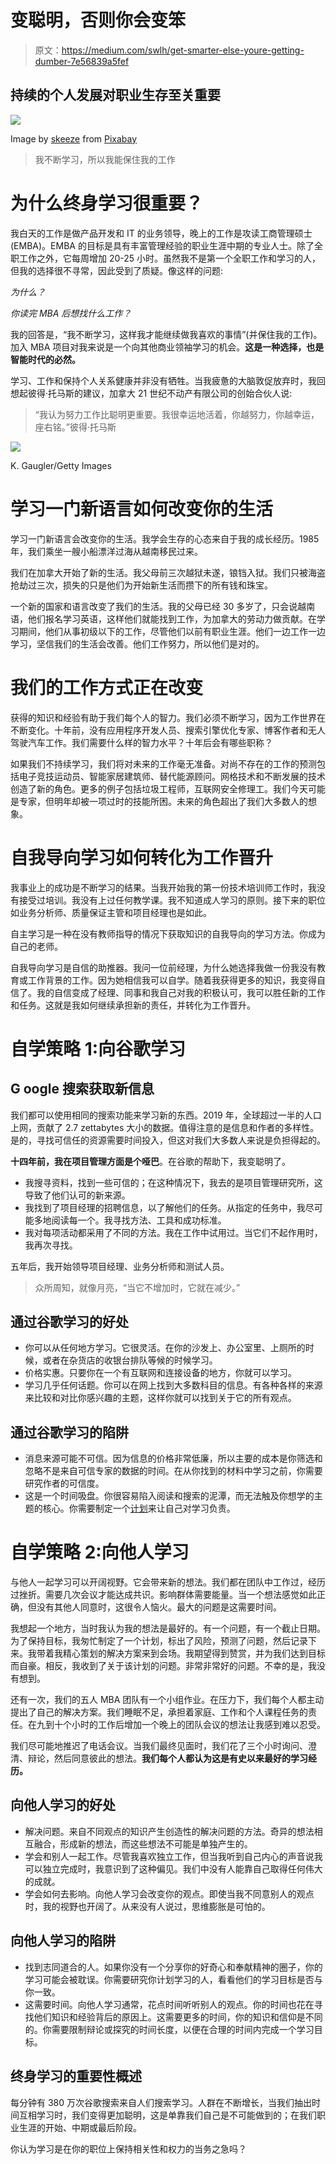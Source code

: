 # 变聪明，否则你会变笨

> 原文：<https://medium.com/swlh/get-smarter-else-youre-getting-dumber-7e56839a5fef>

## 持续的个人发展对职业生存至关重要

![](img/6a19567cd0d9608dc6998ad42d201789.png)

Image by [skeeze](https://pixabay.com/users/skeeze-272447/?utm_source=link-attribution&utm_medium=referral&utm_campaign=image&utm_content=533018) from [Pixabay](https://pixabay.com/?utm_source=link-attribution&utm_medium=referral&utm_campaign=image&utm_content=533018)

> 我不断学习，所以我能保住我的工作

# 为什么终身学习很重要？

我白天的工作是做产品开发和 IT 的业务领导，晚上的工作是攻读工商管理硕士(EMBA)。EMBA 的目标是具有丰富管理经验的职业生涯中期的专业人士。除了全职工作之外，它每周增加 20-25 小时。虽然我不是第一个全职工作和学习的人，但我的选择很不寻常，因此受到了质疑。像这样的问题:

*为什么？*

*你读完 MBA 后想找什么工作？*

我的回答是，“我不断学习，这样我才能继续做我喜欢的事情”(并保住我的工作)。加入 MBA 项目对我来说是一个向其他商业领袖学习的机会。**这是一种选择，也是智能时代的必然。**

学习、工作和保持个人关系健康并非没有牺牲。当我疲惫的大脑敦促放弃时，我回想起彼得·托马斯的建议，加拿大 21 世纪不动产有限公司的创始合伙人说:

> “我认为努力工作比聪明更重要。我很幸运地活着，你越努力，你越幸运，座右铭。”彼得·托马斯

![](img/64413fee2cb260ebabc9b6945f1d8b84.png)

K. Gaugler/Getty Images

# 学习一门新语言如何改变你的生活

学习一门新语言会改变你的生活。我学会生存的心态来自于我的成长经历。1985 年，我们乘坐一艘小船漂洋过海从越南移民过来。

我们在加拿大开始了新的生活。我父母前三次越狱未遂，锒铛入狱。我们只被海盗抢劫过三次，损失的只是他们为开始新生活而攒下的所有钱和珠宝。

一个新的国家和语言改变了我们的生活。我的父母已经 30 多岁了，只会说越南语，他们报名学习英语，这样他们就能找到工作，为加拿大的劳动力做贡献。在学习期间，他们从事初级以下的工作，尽管他们以前有职业生涯。他们一边工作一边学习，坚信我们的生活会改善。他们工作努力，所以他们是对的。

# 我们的工作方式正在改变

获得的知识和经验有助于我们每个人的智力。我们必须不断学习，因为工作世界在不断变化。十年前，没有应用程序开发人员、搜索引擎优化专家、博客作者和无人驾驶汽车工作。我们需要什么样的智力水平？十年后会有哪些职称？

如果我们不持续学习，我们将对未来的工作毫无准备。对尚不存在的工作的预测包括电子竞技运动员、智能家居建筑师、替代能源顾问。网格技术和不断发展的技术创造了新的角色。更多的例子包括垃圾工程师，互联网安全修理工。我们今天可能是专家，但明年却被一项过时的技能所困。未来的角色超出了我们大多数人的想象。

# 自我导向学习如何转化为工作晋升

我事业上的成功是不断学习的结果。当我开始我的第一份技术培训师工作时，我没有接受过培训。我没有上过任何教学课。我不知道成人学习的原则。接下来的职位如业务分析师、质量保证主管和项目经理也是如此。

自主学习是一种在没有教师指导的情况下获取知识的自我导向的学习方法。你成为自己的老师。

自我导向学习是自信的助推器。我问一位前经理，为什么她选择我做一份我没有教育或工作背景的工作。因为她相信我可以自学。随着我获得更多的知识，我变得自信了。我的自信变成了经理、同事和我自己对我的积极认可，我可以胜任新的工作和任务。这就是我如何继续承担新的责任，并转化为工作晋升。

# 自学策略 1:向谷歌学习

## G oogle 搜索获取新信息

我们都可以使用相同的搜索功能来学习新的东西。2019 年，全球超过一半的人口上网，贡献了 2.7 zettabytes 大小的数据。值得注意的是信息和作者的多样性。是的，寻找可信任的资源需要时间投入，但这对我们大多数人来说是负担得起的。

**十四年前，我在项目管理方面是个哑巴**。在谷歌的帮助下，我变聪明了。

*   我搜寻资料，找到一些可信的；在这种情况下，我去的是项目管理研究所，这导致了他们认可的新来源。
*   我找到了项目经理的招聘信息，以了解他们的任务。从指定的任务中，我尽可能多地阅读每一个。我寻找方法、工具和成功标准。
*   我对每项活动都采用了不同的方法。我在工作中试用过。当它们不起作用时，我再次寻找。

五年后，我开始领导项目经理、业务分析师和测试人员。

> 众所周知，就像月亮，“当它不增加时，它就在减少。”

## 通过谷歌学习的好处

*   你可以从任何地方学习。它很灵活。在你的沙发上、办公室里、上厕所的时候，或者在杂货店的收银台排队等候的时候学习。
*   价格实惠。只要你在一个有互联网和连接设备的地方，你就可以学习。
*   学习几乎任何话题。你可以在网上找到大多数科目的信息。有各种各样的来源来比较和对比你感兴趣的主题，这样你就可以找到关于它的所有观点。

## 通过谷歌学习的陷阱

*   消息来源可能不可信。因为信息的价格非常低廉，所以主要的成本是你筛选和忽略不是来自可信专家的数据的时间。在从你找到的材料中学习之前，你需要研究作者的可信度。
*   这是一个时间吸盘。你很容易陷入阅读和搜索的泥潭，而无法触及你想学的主题的核心。你需要制定一个[计划](/@thomassimonini/10-top-strategies-for-self-learners-that-will-make-you-learning-faster-72cc423b9ca1)来让自己对学习负责。

# 自学策略 2:向他人学习

与他人一起学习可以开阔视野。它会带来新的想法。我们都在团队中工作过，经历过挫折。需要几次会议才能达成共识。影响群体需要能量。当一个想法感觉如此正确，但没有其他人同意时，这很令人恼火。最大的问题是这需要时间。

我想起一个地方，当时我认为我的想法是最好的。有一个问题，有一个截止日期。为了保持目标，我匆忙制定了一个计划，标出了风险，预测了问题，然后记录下来。我带着我精心策划的解决方案来到会场。我期望得到赞赏，并为我们达到目标而自豪。相反，我收到了关于该计划的问题。非常非常好的问题。不幸的是，我没有想到。

还有一次，我们的五人 MBA 团队有一个小组作业。在压力下，我们每个人都主动提出了自己的解决方案。我们睡眠不足，承担着家庭、工作和个人课程任务的责任。在九到十个小时的工作后增加一个晚上的团队会议的想法让我感到难以忍受。

我们尽可能地推迟了电话会议。当我们最终见面时，我们花了三个小时询问、澄清、辩论，然后同意彼此的想法。**我们每个人都认为这是有史以来最好的学习经历。**

## 向他人学习的好处

*   解决问题。来自不同观点的知识产生创造性的解决问题的方法。奇异的想法相互融合，形成新的想法，而这些想法不可能是单独产生的。
*   学会和别人一起工作。尽管我喜欢独立工作，但当我听到自己内心的声音说我可以独立完成时，我意识到了这种偏见。我们中没有人能靠自己取得任何伟大的成就。
*   学会如何去影响。向他人学习会改变你的观点。即使当我不同意别人的观点时，我的视野也开阔了。从来没有人说过，思维膨胀是可怕的。

## 向他人学习的陷阱

*   找到志同道合的人。如果你没有一个分享你的好奇心和奉献精神的圈子，你的学习可能会被耽误。你需要研究你计划学习的人，看看他们的学习目标是否与你一致。
*   这需要时间。向他人学习通常，花点时间听听别人的观点。你的时间也花在寻找他们知识和经验背后的原因上。这需要更多的时间，你的知识和信仰是不同的。你需要限制辩论或探究的时间长度，以便在合理的时间内完成一个学习目标。

## 终身学习的重要性概述

每分钟有 380 万次谷歌搜索来自人们搜索学习。人群在不断增长，当我们抽出时间互相学习时，我们变得更加聪明，这是单靠我们自己是不可能做到的；在我们职业生涯的开始、中期或最后阶段。

你认为学习是在你的职位上保持相关性和权力的当务之急吗？